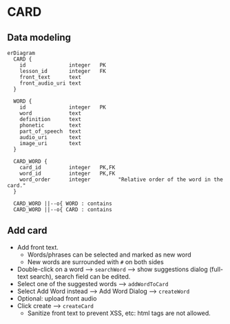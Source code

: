 # CARD

## Data modeling
```mermaid
erDiagram
  CARD {
    id              integer   PK
    lesson_id       integer   FK
    front_text      text
    front_audio_uri text
  }

  WORD {
    id              integer   PK
    word            text
    definition      text
    phonetic        text
    part_of_speech  text
    audio_uri       text
    image_uri       text
  }

  CARD_WORD {
    card_id         integer   PK,FK
    word_id         integer   PK,FK
    word_order      integer         "Relative order of the word in the card."
  }

  CARD_WORD ||--o{ WORD : contains
  CARD_WORD ||--o{ CARD : contains
```

## Add card
+ Add front text. 
  + Words/phrases can be selected and marked as new word
  + New words are surrounded with `#` on both sides
+ Double-click on a word --> `searchWord` --> show suggestions dialog (full-text search), search field can be edited.
+ Select one of the suggested words --> `addWordToCard`
+ Select Add Word instead --> Add Word Dialog --> `createWord`
+ Optional: upload front audio
+ Click create --> `createCard`
    + Sanitize front text to prevent XSS, etc: html tags are not allowed.
